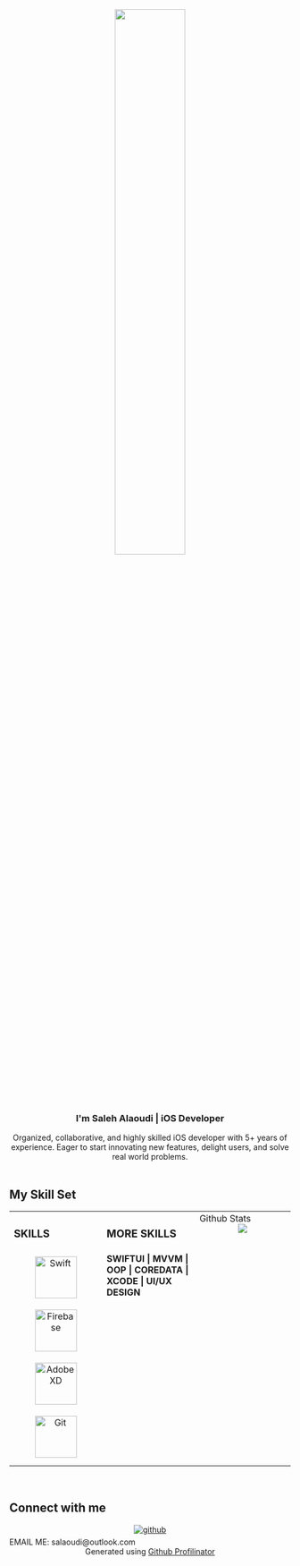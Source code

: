 <div align="center">
<img src="https://rishavanand.github.io/static/images/greetings.gif" align="center" style="width: 50%" />
</div>  
  

### <div align="center">I'm Saleh Alaoudi | iOS Developer </div>  
  

<div align="center">  Organized, collaborative, and highly skilled iOS developer with 5+ years of  
experience. Eager to start innovating new features, delight users,
and solve real world problems.
</div>

  
  

  
  

<br/>  


## My Skill Set  
<table><tr><td valign="top" width="33%">



### SKILLS  
<div align="center">  
<img style="margin: 10px" src="https://profilinator.rishav.dev/skills-assets/swift-original-wordmark.svg" alt="Swift" height="75" />  
<img style="margin: 10px" src="https://profilinator.rishav.dev/skills-assets/firebase.png" alt="Firebase" height="75" />  
<img style="margin: 10px" src="https://profilinator.rishav.dev/skills-assets/adobexd.png" alt="Adobe XD" height="75" />  
<img style="margin: 10px" src="https://profilinator.rishav.dev/skills-assets/git-scm-icon.svg" alt="Git" height="75" />  
</div>

</td><td valign="top" width="33%">



### MORE SKILLS  
#### SWIFTUI | MVVM | OOP | COREDATA | XCODE | UI/UX DESIGN   


</td><td valign="top" width="40%">
Github Stats  
<div align="center"><img src="https://github-readme-stats.vercel.app/api?username=salaoudi&show_icons=true&count_private=true&hide_border=true" align="center" /></div>  

</td></tr></table>  

<br/>  


## Connect with me  
<div align="center">
<a href="https://github.com/salaoudi" target="_blank">
<img src=https://img.shields.io/badge/github-%2324292e.svg?&style=for-the-badge&logo=github&logoColor=white alt=github style="margin-bottom: 5px;" />
</a>  
</div>  
EMAIL ME: salaoudi@outlook.com
<div align="center">Generated using <a href="https://profilinator.rishav.dev/" target="_blank">Github Profilinator</a></div>

